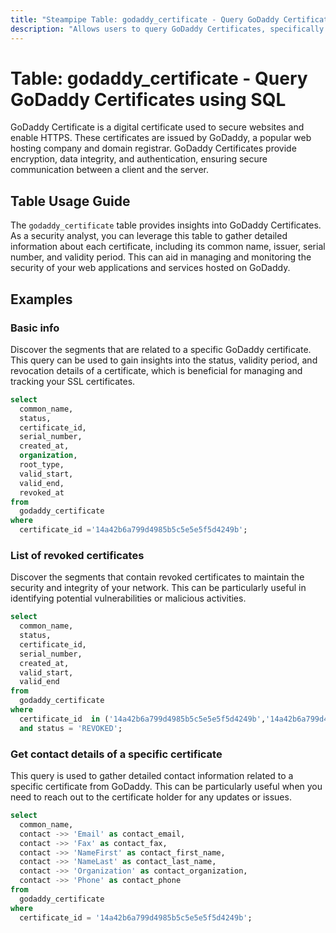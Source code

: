 ```yaml
---
title: "Steampipe Table: godaddy_certificate - Query GoDaddy Certificates using SQL"
description: "Allows users to query GoDaddy Certificates, specifically providing information about the certificate's common name, issuer, serial number, and validity period."
---
```


# Table: godaddy_certificate - Query GoDaddy Certificates using SQL

GoDaddy Certificate is a digital certificate used to secure websites and enable HTTPS. These certificates are issued by GoDaddy, a popular web hosting company and domain registrar. GoDaddy Certificates provide encryption, data integrity, and authentication, ensuring secure communication between a client and the server.

## Table Usage Guide

The `godaddy_certificate` table provides insights into GoDaddy Certificates. As a security analyst, you can leverage this table to gather detailed information about each certificate, including its common name, issuer, serial number, and validity period. This can aid in managing and monitoring the security of your web applications and services hosted on GoDaddy.

## Examples

### Basic info
Discover the segments that are related to a specific GoDaddy certificate. This query can be used to gain insights into the status, validity period, and revocation details of a certificate, which is beneficial for managing and tracking your SSL certificates.

```sql
select
  common_name,
  status,
  certificate_id,
  serial_number,
  created_at,
  organization,
  root_type,
  valid_start,
  valid_end,
  revoked_at
from
  godaddy_certificate
where
  certificate_id ='14a42b6a799d4985b5c5e5e5f5d4249b';
```

### List of revoked certificates
Discover the segments that contain revoked certificates to maintain the security and integrity of your network. This can be particularly useful in identifying potential vulnerabilities or malicious activities.

```sql
select
  common_name,
  status,
  certificate_id,
  serial_number,
  created_at,
  valid_start,
  valid_end
from
  godaddy_certificate
where
  certificate_id  in ('14a42b6a799d4985b5c5e5e5f5d4249b','14a42b6a799d4985b5c5e5e5f5d4249f')
  and status = 'REVOKED';
```

### Get contact details of a specific certificate
This query is used to gather detailed contact information related to a specific certificate from GoDaddy. This can be particularly useful when you need to reach out to the certificate holder for any updates or issues.

```sql
select
  common_name,
  contact ->> 'Email' as contact_email,
  contact ->> 'Fax' as contact_fax,
  contact ->> 'NameFirst' as contact_first_name,
  contact ->> 'NameLast' as contact_last_name,
  contact ->> 'Organization' as contact_organization,
  contact ->> 'Phone' as contact_phone
from
  godaddy_certificate
where
  certificate_id = '14a42b6a799d4985b5c5e5e5f5d4249b';
```